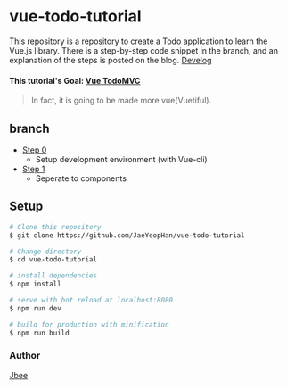 # vue-todo-tutorial
This repository is a repository to create a Todo application to learn the Vue.js library. There is a step-by-step code snippet in the branch, and an explanation of the steps is posted on the blog. [Develog](https://jaeyeophan.github.io)

#### This tutorial's Goal: [Vue TodoMVC](http://todomvc.com/examples/vue/)
> In fact, it is going to be made more vue(Vuetiful).

## branch
* [Step 0](https://github.com/JaeYeopHan/vue-todo-tutorial/tree/step_0_setup)
  * Setup development environment (with Vue-cli)
* [Step 1](https://github.com/JaeYeopHan/vue-todo-tutorial/tree/step_1)
  * Seperate to components
## Setup

``` bash
# Clone this repository
$ git clone https://github.com/JaeYeopHan/vue-todo-tutorial

# Change directory
$ cd vue-todo-tutorial

# install dependencies
$ npm install

# serve with hot reload at localhost:8080
$ npm run dev

# build for production with minification
$ npm run build
```

### Author
[Jbee](http://friendly-belief.surge.sh/)
